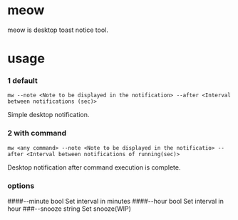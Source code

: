 # meow
meow is desktop toast notice tool.
# usage
### 1 default 
`mw --note <Note to be displayed in the notification> --after <Interval between notifications (sec)> `

Simple desktop notification.
### 2 with command
`mw <any command> --note <Note to be displayed in the notificatio> --after <Interval between notifications of running(sec)>`
  
Desktop notification after command execution is complete.
### options
####--minute bool
Set interval in minutes
####--hour bool
Set interval in hour
###--snooze string
Set snooze(WIP)
